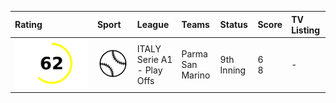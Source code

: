 | Rating                                                                                                                                 | Sport                                                                                                            | League                        | Teams               | Status     | Score   | TV Listing   |
|:---------------------------------------------------------------------------------------------------------------------------------------|:-----------------------------------------------------------------------------------------------------------------|:------------------------------|:--------------------|:-----------|:--------|:-------------|
| <img src="https://raw.githubusercontent.com/BlakeDuncan25/Donut-SVG-Ratings/bac4e4a278175106499642192132b1786a9aec38/62.svg" alt="62"> | <img src="https://raw.githubusercontent.com/BlakeDuncan25/Donut-SVG-Ratings/master/baseball.png" alt="Baseball"> | ITALY<br>Serie A1 - Play Offs | Parma<br>San Marino | 9th Inning | 6<br>8  | -            |